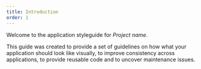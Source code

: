 ```yaml
---
title: Introduction
order: 1
---
```


Welcome to the application styleguide for *Project name*.

This guide was created to provide a set of guidelines on how what your application should look like visually, to improve consistency across applications, to provide reusable code and to uncover maintenance issues.

